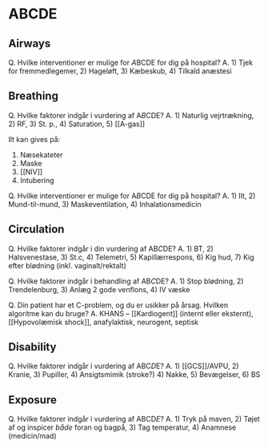 # ABCDE
## Airways
Q. Hvilke interventioner er mulige for *A*BCDE for dig på hospital?
A. 1) Tjek for fremmedlegemer, 2) Hageløft, 3) Kæbeskub, 4) Tilkald anæstesi

## Breathing
Q. Hvilke faktorer indgår i vurdering af A*B*CDE?
A. 1) Naturlig vejrtrækning, 2) RF, 3) St. p., 4) Saturation, 5) [[A-gas]]

Ilt kan gives på:
1. Næsekateter
2. Maske
3. [[NIV]]
4. Intubering

Q. Hvilke interventioner er mulige for A*B*CDE for dig på hospital?
A. 1) Ilt, 2) Mund-til-mund, 3) Maskeventilation, 4) Inhalationsmedicin

## Circulation
Q. Hvilke faktorer indgår i din vurdering af AB*C*DE?
A. 1) BT, 2) Halsvenestase, 3) St.c, 4) Telemetri, 5) Kapillærrespons, 6) Kig hud, 7) Kig efter blødning (inkl. vaginalt/rektalt)

Q. Hvilke faktorer indgår i behandling af AB*C*DE?
A. 1) Stop blødning, 2) Trendelenburg, 3) Anlæg 2 gode venflons, 4) IV væske

Q. Din patient har et C-problem, og du er usikker på årsag. Hvilken algoritme kan du bruge?
A. KHANS – [[Kardiogent]] (internt eller eksternt), [[Hypovolæmisk shock]], anafylaktisk, neurogent, septisk

## Disability
Q. Hvilke faktorer indgår i vurdering af ABC*D*E?
A. 1) [[GCS]]/AVPU, 2) Kranie, 3) Pupiller, 4) Ansigtsmimik (stroke?) 4) Nakke, 5) Bevægelser, 6) BS

## Exposure
Q. Hvilke faktorer indgår i vurdering af ABCD*E*?
A. 1) Tryk på maven, 2) Tøjet af og inspicer *både* foran og bagpå, 3) Tag temperatur, 4) Anamnese (medicin/mad)

<!-- #anki/deck/Medicine #anki/tag/med/Acute care# -->

<!-- {BearID:02C5C493-301F-4CE1-90C1-6BB018EF5DC0-71192-000102AC37BD59B4} -->
